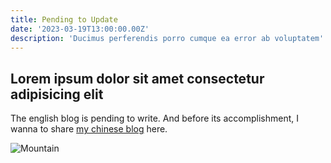 ```yaml
---
title: Pending to Update
date: '2023-03-19T13:00:00.00Z'
description: 'Ducimus perferendis porro cumque ea error ab voluptatem'
---
```


## Lorem ipsum dolor sit amet consectetur adipisicing elit

The english blog is pending to write. And before its accomplishment, I wanna to share [my chinese blog](https://blog.csdn.net/TigerrrRose?spm=1011.2415.3001.5343) here.


![Mountain](./mountain.jpg)